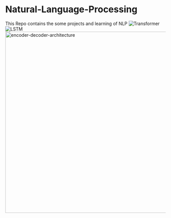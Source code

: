 # Natural-Language-Processing
This Repo contains the some projects and learning of NLP
![Transformer](https://github.com/Tshar-k/Natural-Language-Processing/assets/117516567/0db80393-f747-4017-9d1b-46b10335b3f2)
![LSTM](https://github.com/Tshar-k/Natural-Language-Processing/assets/117516567/420ab852-1ac5-46ef-8e94-ddd0f4c7d467)
<img width="568" alt="encoder-decoder-architecture" src="https://github.com/Tshar-k/Natural-Language-Processing/assets/117516567/3077bbff-ec9e-43c2-a6d7-b493be80a442">
